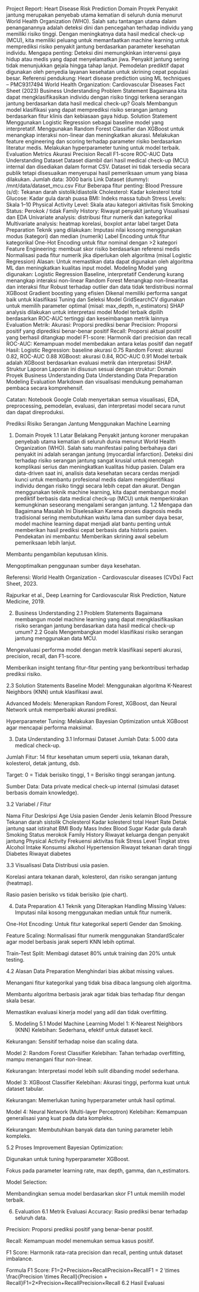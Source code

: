 Project Report: Heart Disease Risk Prediction
Domain Proyek
Penyakit jantung merupakan penyebab utama kematian di seluruh dunia menurut World Health Organization (WHO). Salah satu tantangan utama dalam penanganannya adalah deteksi dini dan pencegahan terhadap individu yang memiliki risiko tinggi. Dengan meningkatnya data hasil medical check-up (MCU), kita memiliki peluang untuk memanfaatkan machine learning untuk memprediksi risiko penyakit jantung berdasarkan parameter kesehatan individu.
Mengapa penting:
Deteksi dini memungkinkan intervensi gaya hidup atau medis yang dapat menyelamatkan jiwa.
Penyakit jantung sering tidak menunjukkan gejala hingga tahap lanjut.
Pemodelan prediktif dapat digunakan oleh penyedia layanan kesehatan untuk skrining cepat populasi besar.
Referensi pendukung:
Heart disease prediction using ML techniques – PMC9317494
World Health Organization: Cardiovascular Diseases Fact Sheet (2023)
Business Understanding
Problem Statement
Bagaimana kita dapat mengklasifikasikan individu dengan risiko tinggi terkena serangan jantung berdasarkan data hasil medical check-up?
Goals
Membangun model klasifikasi yang dapat memprediksi risiko serangan jantung berdasarkan fitur klinis dan kebiasaan gaya hidup.
Solution Statement
Menggunakan Logistic Regression sebagai baseline model yang interpretatif.
Menggunakan Random Forest Classifier dan XGBoost untuk menangkap interaksi non-linear dan meningkatkan akurasi.
Melakukan feature engineering dan scoring terhadap parameter risiko berdasarkan literatur medis.
Melakukan hyperparameter tuning untuk model terbaik.
Evaluation Metrics
Akurasi
Precision
Recall
F1-score
ROC-AUC
Data Understanding
Dataset
Dataset diambil dari hasil medical check-up (MCU) internal dan disediakan dalam format CSV. Dataset ini tidak tersedia secara publik tetapi disesuaikan menyerupai hasil pemeriksaan umum yang biasa dilakukan.
Jumlah data: 3000 baris
Link Dataset (dummy): /mnt/data/dataset_mcu.csv
Fitur
Beberapa fitur penting:
Blood Pressure (s/d): Tekanan darah sistolik/diastolik
Cholesterol: Kadar kolesterol total
Glucose: Kadar gula darah puasa
BMI: Indeks massa tubuh
Stress Levels: Skala 1–10
Physical Activity Level: Skala atau kategori aktivitas fisik
Smoking Status: Perokok / tidak
Family History: Riwayat penyakit jantung
Visualisasi dan EDA
Univariate analysis: distribusi fitur numerik dan kategorikal
Multivariate analysis: heatmap korelasi, boxplot antar label target
Data Preparation
Teknik yang dilakukan:
Imputasi nilai kosong menggunakan modus (kategori) dan median (numerik)
Label Encoding untuk fitur kategorikal
One-Hot Encoding untuk fitur nominal dengan >2 kategori
Feature Engineering: membuat skor risiko berdasarkan referensi medis
Normalisasi pada fitur numerik jika diperlukan oleh algoritma (misal Logistic Regression)
Alasan: Untuk memastikan data dapat digunakan oleh algoritma ML dan meningkatkan kualitas input model.
Modeling
Model yang digunakan:
Logistic Regression
Baseline, interpretatif
Cenderung kurang menangkap interaksi non-linear
Random Forest
Menangkap non-linearitas dan interaksi fitur
Robust terhadap outlier dan data tidak terdistribusi normal
XGBoost
Gradient boosting yang efisien
Dikenal memiliki performa sangat baik untuk klasifikasi
Tuning dan Seleksi Model
GridSearchCV digunakan untuk memilih parameter optimal (misal: max_depth, n_estimators)
SHAP analysis dilakukan untuk interpretasi model
Model terbaik dipilih berdasarkan ROC-AUC tertinggi dan keseimbangan metrik lainnya
Evaluation
Metrik:
Akurasi: Proporsi prediksi benar
Precision: Proporsi positif yang diprediksi benar-benar positif
Recall: Proporsi aktual positif yang berhasil ditangkap model
F1-score: Harmonik dari precision dan recall
ROC-AUC: Kemampuan model membedakan antara kelas positif dan negatif
Hasil:
Logistic Regression: baseline akurasi 0.75
Random Forest: akurasi 0.82, ROC-AUC 0.88
XGBoost: akurasi 0.84, ROC-AUC 0.91
Model terbaik adalah XGBoost berdasarkan evaluasi metrik dan interpretasi SHAP.
Struktur Laporan
Laporan ini disusun sesuai dengan struktur:
Domain Proyek
Business Understanding
Data Understanding
Data Preparation
Modeling
Evaluation
Markdown dan visualisasi mendukung pemahaman pembaca secara komprehensif.

Catatan: Notebook Google Colab menyertakan semua visualisasi, EDA, preprocessing, pemodelan, evaluasi, dan interpretasi model secara runut dan dapat direproduksi.















Prediksi Risiko Serangan Jantung Menggunakan Machine Learning
1. Domain Proyek
1.1 Latar Belakang
Penyakit jantung koroner merupakan penyebab utama kematian di seluruh dunia menurut World Health Organization (WHO). Salah satu manifestasi paling berbahaya dari penyakit ini adalah serangan jantung (myocardial infarction). Deteksi dini terhadap risiko serangan jantung sangat krusial untuk mencegah komplikasi serius dan meningkatkan kualitas hidup pasien.
Dalam era data-driven saat ini, analisis data kesehatan secara cerdas menjadi kunci untuk membantu profesional medis dalam mengidentifikasi individu dengan risiko tinggi secara lebih cepat dan akurat. Dengan menggunakan teknik machine learning, kita dapat membangun model prediktif berbasis data medical check-up (MCU) untuk memperkirakan kemungkinan seseorang mengalami serangan jantung.
1.2 Mengapa dan Bagaimana Masalah Ini Diselesaikan
Karena proses diagnosis medis tradisional sering membutuhkan waktu lama dan sumber daya besar, model machine learning dapat menjadi alat bantu penting untuk memberikan hasil prediksi cepat berbasis data historis pasien. Pendekatan ini membantu:
Memberikan skrining awal sebelum pemeriksaan lebih lanjut.


Membantu pengambilan keputusan klinis.


Mengoptimalkan penggunaan sumber daya kesehatan.


Referensi:
World Health Organization - Cardiovascular diseases (CVDs) Fact Sheet, 2023.


Rajpurkar et al., Deep Learning for Cardiovascular Risk Prediction, Nature Medicine, 2019.



2. Business Understanding
2.1 Problem Statements
Bagaimana membangun model machine learning yang dapat mengklasifikasikan risiko serangan jantung berdasarkan data hasil medical check-up umum?
2.2 Goals
Mengembangkan model klasifikasi risiko serangan jantung menggunakan data MCU.


Mengevaluasi performa model dengan metrik klasifikasi seperti akurasi, precision, recall, dan F1-score.


Memberikan insight tentang fitur-fitur penting yang berkontribusi terhadap prediksi risiko.


2.3 Solution Statements
Baseline Model: Menggunakan algoritma K-Nearest Neighbors (KNN) untuk klasifikasi awal.


Advanced Models: Menerapkan Random Forest, XGBoost, dan Neural Network untuk memperbaiki akurasi prediksi.


Hyperparameter Tuning: Melakukan Bayesian Optimization untuk XGBoost agar mencapai performa maksimal.



3. Data Understanding
3.1 Informasi Dataset
Jumlah Data: 5.000 data medical check-up.


Jumlah Fitur: 14 fitur kesehatan umum seperti usia, tekanan darah, kolesterol, detak jantung, dsb.


Target: 0 = Tidak berisiko tinggi, 1 = Berisiko tinggi serangan jantung.


Sumber Data: Data private medical check-up internal (simulasi dataset berbasis domain knowledge).


3.2 Variabel / Fitur


Nama Fitur
Deskripsi
Age
Usia pasien
Gender
Jenis kelamin
Blood Pressure
Tekanan darah sistolik
Cholesterol
Kadar kolesterol total
Heart Rate
Detak jantung saat istirahat
BMI
Body Mass Index
Blood Sugar
Kadar gula darah
Smoking
Status merokok
Family History
Riwayat keluarga dengan penyakit jantung
Physical Activity
Frekuensi aktivitas fisik
Stress Level
Tingkat stres
Alcohol Intake
Konsumsi alkohol
Hypertension
Riwayat tekanan darah tinggi
Diabetes
Riwayat diabetes


3.3 Visualisasi Data
Distribusi usia pasien.


Korelasi antara tekanan darah, kolesterol, dan risiko serangan jantung (heatmap).


Rasio pasien berisiko vs tidak berisiko (pie chart).



4. Data Preparation
4.1 Teknik yang Diterapkan
Handling Missing Values: Imputasi nilai kosong menggunakan median untuk fitur numerik.


One-Hot Encoding: Untuk fitur kategorikal seperti Gender dan Smoking.


Feature Scaling: Normalisasi fitur numerik menggunakan StandardScaler agar model berbasis jarak seperti KNN lebih optimal.


Train-Test Split: Membagi dataset 80% untuk training dan 20% untuk testing.


4.2 Alasan Data Preparation
Menghindari bias akibat missing values.


Menangani fitur kategorikal yang tidak bisa dibaca langsung oleh algoritma.


Membantu algoritma berbasis jarak agar tidak bias terhadap fitur dengan skala besar.


Memastikan evaluasi kinerja model yang adil dan tidak overfitting.



5. Modeling
5.1 Model Machine Learning
Model 1: K-Nearest Neighbors (KNN)
Kelebihan: Sederhana, efektif untuk dataset kecil.


Kekurangan: Sensitif terhadap noise dan scaling data.


Model 2: Random Forest Classifier
Kelebihan: Tahan terhadap overfitting, mampu menangani fitur non-linear.


Kekurangan: Interpretasi model lebih sulit dibanding model sederhana.


Model 3: XGBoost Classifier
Kelebihan: Akurasi tinggi, performa kuat untuk dataset tabular.


Kekurangan: Memerlukan tuning hyperparameter untuk hasil optimal.


Model 4: Neural Network (Multi-layer Perceptron)
Kelebihan: Kemampuan generalisasi yang kuat pada data kompleks.


Kekurangan: Membutuhkan banyak data dan tuning parameter lebih kompleks.


5.2 Proses Improvement
Bayesian Optimization:


Digunakan untuk tuning hyperparameter XGBoost.


Fokus pada parameter learning rate, max depth, gamma, dan n_estimators.


Model Selection:


Membandingkan semua model berdasarkan skor F1 untuk memilih model terbaik.



6. Evaluation
6.1 Metrik Evaluasi
Accuracy: Rasio prediksi benar terhadap seluruh data.


Precision: Proporsi prediksi positif yang benar-benar positif.


Recall: Kemampuan model menemukan semua kasus positif.


F1 Score: Harmonik rata-rata precision dan recall, penting untuk dataset imbalance.


Formula F1 Score:
F1=2×Precision×RecallPrecision+RecallF1 = 2 \times \frac{Precision \times Recall}{Precision + Recall}F1=2×Precision+RecallPrecision×Recall​
6.2 Hasil Evaluasi


